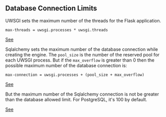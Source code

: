## Database Connection Limits
UWSGI sets the maximum number of the threads for the Flask application.

```
max-threads = uwsgi.processes * uwsgi.threads
```

[See](machines/eb-audition/home/eb-user/application/uwsgi/audition-uwsgi.ini)


Sqlalchemy sets the maximum number of the database connection while creating
the engine. The `pool_size` is the number of the reserved pool for each UWSGI
process. But if the `max_overflow` is greater than 0 then the possible maximum
number of the database connection is:

```
max-connection = uwsgi.processes + (pool_size + max_overflow)
```

[See](machines/eb-audition/home/eb-user/application/database/audition-models.py)


But the maximum number of the Sqlalchemy connection is not be greater than the
database allowed limit. For PostgreSQL, it's 100 by default.

[See](/etc/postgresql/11/main/postgresql.conf#max_connections)
